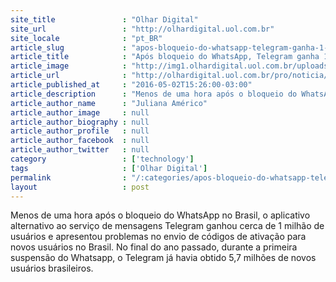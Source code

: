```yaml
---
site_title               : "Olhar Digital"
site_url                 : "http://olhardigital.uol.com.br"
site_locale              : "pt_BR"
article_slug             : "apos-bloqueio-do-whatsapp-telegram-ganha-1-milhao-de-usuarios-e-esta-instavel"
article_title            : "Após bloqueio do WhatsApp, Telegram ganha 1 milhão de usuários e está instável"
article_image            : "http://img1.olhardigital.uol.com.br/uploads/acervo_imagens/2016/01/20160105121323_660_420.jpg"
article_url              : "http://olhardigital.uol.com.br/pro/noticia/apos-bloqueio-do-whatsapp-telegram-ganha-1-milhao-de-usuarios-e-esta-instavel/57837"
article_published_at     : "2016-05-02T15:26:00-03:00"
article_description      : "Menos de uma hora após o bloqueio do WhatsApp no Brasil, o aplicativo alternativo ao serviço de mensagens Telegram ganhou cerca de 1 milhão de usuários e apresentou problemas no envio de códigos de ativação para novos usuários no Brasil. No final do ano passado, durante a primeira suspensão do Whatsapp, o Telegram já havia obtido 5,7 milhões de novos usuários brasileiros."
article_author_name      : "Juliana Américo"
article_author_image     : null
article_author_biography : null
article_author_profile   : null
article_author_facebook  : null
article_author_twitter   : null
category                 : ['technology']
tags                     : ['Olhar Digital']
permalink                : "/:categories/apos-bloqueio-do-whatsapp-telegram-ganha-1-milhao-de-usuarios-e-esta-instavel/"
layout                   : post
---
```


Menos de uma hora após o bloqueio do WhatsApp no Brasil, o aplicativo alternativo ao serviço de mensagens Telegram ganhou cerca de 1 milhão de usuários e apresentou problemas no envio de códigos de ativação para novos usuários no Brasil. No final do ano passado, durante a primeira suspensão do Whatsapp, o Telegram já havia obtido 5,7 milhões de novos usuários brasileiros.
